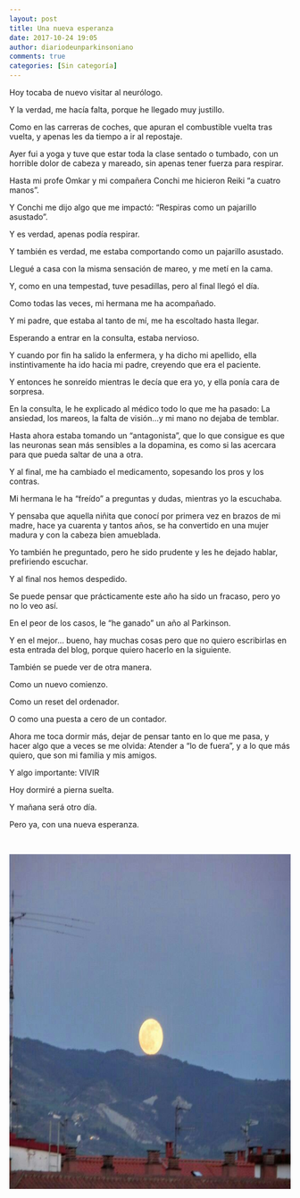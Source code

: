 ```yaml
---
layout: post
title: Una nueva esperanza
date: 2017-10-24 19:05
author: diariodeunparkinsoniano
comments: true
categories: [Sin categoría]
---
```

Hoy tocaba de nuevo visitar al neurólogo.

Y la verdad, me hacía falta, porque he llegado muy justillo.

Como en las carreras de coches, que apuran el combustible vuelta tras vuelta, y apenas les da tiempo a ir al repostaje.

Ayer fui a yoga y tuve que estar toda la clase sentado o tumbado, con un horrible dolor de cabeza y mareado, sin apenas tener fuerza para respirar.

Hasta mi profe Omkar y mi compañera Conchi me hicieron Reiki “a cuatro manos”.

Y Conchi me dijo algo que me impactó: “Respiras como un pajarillo asustado”.

Y es verdad, apenas podía respirar.

Y también es verdad, me estaba comportando como un pajarillo asustado.

Llegué a casa con la misma sensación de mareo, y me metí en la cama.

Y, como en una tempestad, tuve pesadillas, pero al final llegó el día.

Como todas las veces, mi hermana me ha acompañado.

Y mi padre, que estaba al tanto de mí, me ha escoltado hasta llegar.

Esperando a entrar en la consulta, estaba nervioso.

Y cuando por fin ha salido la enfermera, y ha dicho mi apellido, ella instintivamente ha ido hacia mi padre, creyendo que era el paciente.

Y entonces he sonreído mientras le decía que era yo, y ella ponía cara de sorpresa.

En la consulta, le he explicado al médico todo lo que me ha pasado: La ansiedad, los mareos, la falta de visión…y mi mano no dejaba de temblar.

Hasta ahora estaba tomando un “antagonista”, que lo que consigue es que las neuronas sean más sensibles a la dopamina, es como si las acercara para que pueda saltar de una a otra.

Y al final, me ha cambiado el medicamento, sopesando los pros y los contras.

Mi hermana le ha “freído” a preguntas y dudas, mientras yo la escuchaba.

Y pensaba que aquella niñita que conocí por primera vez en brazos de mi madre, hace ya cuarenta y tantos años, se ha convertido en una mujer madura y con la cabeza bien amueblada.

Yo también he preguntado, pero he sido prudente y les he dejado hablar, prefiriendo escuchar.

Y al final nos hemos despedido.

Se puede pensar que prácticamente este año ha sido un fracaso, pero yo no lo veo así.

En el peor de los casos, le “he ganado” un año al Parkinson.

Y en el mejor… bueno, hay muchas cosas pero que no quiero escribirlas en esta entrada del blog, porque quiero hacerlo en la siguiente.

También se puede ver de otra manera.

Como un nuevo comienzo.

Como un reset del ordenador.

O como una puesta a cero de un contador.

Ahora me toca dormir más, dejar de pensar tanto en lo que me pasa, y hacer algo que a veces se me olvida: Atender a “lo de fuera”, y a lo que más quiero, que son mi familia y mis amigos.

Y algo importante: VIVIR

Hoy dormiré a pierna suelta.

Y mañana será otro día.

Pero ya, con una nueva esperanza.

&nbsp;

<img class="img-fluid"  clasXs="alignnone size-full wp-image-478" src="/assets/images/2017/10/img-20140601-wa0000.jpg" alt="IMG-20140601-WA0000" width="799" height="600" />
